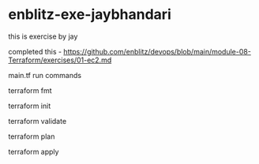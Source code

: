 # enblitz-exe-jaybhandari
this is exercise by jay

completed this - https://github.com/enblitz/devops/blob/main/module-08-Terraform/exercises/01-ec2.md


main.tf run commands

terraform fmt

terraform init

terraform validate

terraform plan

terraform apply
